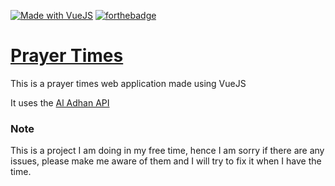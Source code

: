[![Made with VueJS](https://img.shields.io/badge/Made%20With-VueJS-green?style=for-the-badge&logo=Vue.js)](https://vuejs.org/) [![forthebadge](https://forthebadge.com/images/badges/built-with-love.svg)](https://forthebadge.com)
# [Prayer Times](https://ogadit.github.io/prayertimes)
This is a prayer times web application made using VueJS

It uses the [Al Adhan API](https://aladhan.com/)

### Note
This is a project I am doing in my free time, hence I am sorry if there are any issues, please make me aware of them and I will try to fix it when I have the time.
